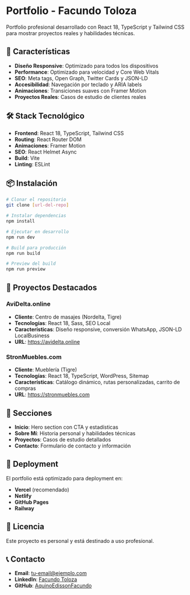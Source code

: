 # Portfolio - Facundo Toloza

Portfolio profesional desarrollado con React 18, TypeScript y Tailwind CSS para mostrar proyectos reales y habilidades técnicas.

## 🚀 Características

- **Diseño Responsive**: Optimizado para todos los dispositivos
- **Performance**: Optimizado para velocidad y Core Web Vitals
- **SEO**: Meta tags, Open Graph, Twitter Cards y JSON-LD
- **Accesibilidad**: Navegación por teclado y ARIA labels
- **Animaciones**: Transiciones suaves con Framer Motion
- **Proyectos Reales**: Casos de estudio de clientes reales

## 🛠️ Stack Tecnológico

- **Frontend**: React 18, TypeScript, Tailwind CSS
- **Routing**: React Router DOM
- **Animaciones**: Framer Motion
- **SEO**: React Helmet Async
- **Build**: Vite
- **Linting**: ESLint

## 📦 Instalación

```bash
# Clonar el repositorio
git clone [url-del-repo]

# Instalar dependencias
npm install

# Ejecutar en desarrollo
npm run dev

# Build para producción
npm run build

# Preview del build
npm run preview
```

## 🎯 Proyectos Destacados

### AviDelta.online
- **Cliente**: Centro de masajes (Nordelta, Tigre)
- **Tecnologías**: React 18, Sass, SEO Local
- **Características**: Diseño responsive, conversión WhatsApp, JSON-LD LocalBusiness
- **URL**: https://avidelta.online

### StronMuebles.com
- **Cliente**: Mueblería (Tigre)
- **Tecnologías**: React 18, TypeScript, WordPress, Sitemap
- **Características**: Catálogo dinámico, rutas personalizadas, carrito de compras
- **URL**: https://stronmuebles.com

## 📱 Secciones

- **Inicio**: Hero section con CTA y estadísticas
- **Sobre Mí**: Historia personal y habilidades técnicas
- **Proyectos**: Casos de estudio detallados
- **Contacto**: Formulario de contacto y información

## 🚀 Deployment

El portfolio está optimizado para deployment en:

- **Vercel** (recomendado)
- **Netlify**
- **GitHub Pages**
- **Railway**

## 📄 Licencia

Este proyecto es personal y está destinado a uso profesional.

## 📞 Contacto

- **Email**: tu-email@ejemplo.com
- **LinkedIn**: [Facundo Toloza](https://www.linkedin.com/in/facundo-toloza/)
- **GitHub**: [AquinoEdissonFacundo](https://github.com/AquinoEdissonFacundo)
